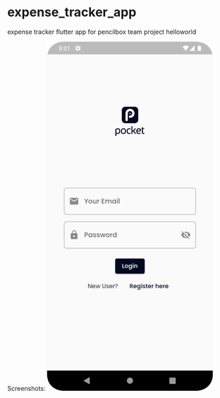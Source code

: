 # expense_tracker_app
 expense tracker flutter app for pencilbox team project helloworld

Screenshots:
![ss:login](/screenshots/pic1.png?raw=true)
